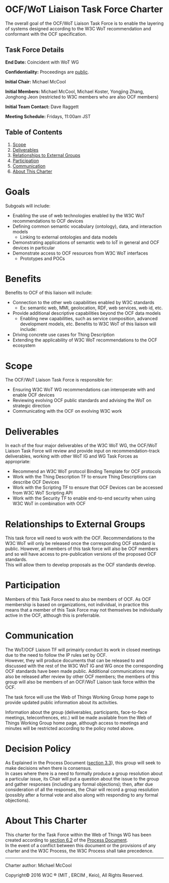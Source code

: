 # OCF/WoT Liaison Task Force Charter
The overall goal of the OCF/WoT Liaison Task Force is to enable the layering
of systems designed according to the W3C WoT recommendation and conformant with the OCF specification.

## Task Force Details

**End Date:** Coincident with WoT WG

**Confidentiality:** Proceedings are [public](https://www.w3.org/2005/10/Process-20051014/comm.html#confidentiality-levels).

**Initial Chair:** Michael McCool

**Initial Members:** Michael McCool, Michael Koster, Yongjing Zhang, Jonghong Jeon (restricted to W3C members who are also OCF members)

**Initial Team Contact:** Dave Raggett

**Meeting Schedule:** Fridays, 11:00am JST


## Table of Contents
1. [Scope](#scope)
2. [Deliverables](#deliverables)
3. [Relationships to External Groups](#relationships-to-external-groups)
4. [Participation](#participation)
5. [Communication](#communication)
6. [About This Charter](#about-this-charter)

# Goals
Subgoals will include:
* Enabling the use of web technologies enabled by the W3C WoT recommendations to OCF devices
* Defining common semantic vocabulary (ontology), data, and interaction models
  * Linking to external ontologies and data models
* Demonstrating applications of semantic web to IoT in general and OCF devices in particular
* Demonstrate access to OCF resources from W3C WoT interfaces
  * Prototypes and POCs

# Benefits
Benefits to OCF of this liaison will include:
* Connection to the other web capabilities enabled by W3C standards
  * Ex: semantic web, MMI, geolocation, RDF, web services, web id, etc.
* Provide additional descriptive capabilities beyond the OCF data models
  * Enabling new capabilities, such as service composition, advanced development models, etc.
Benefits to W3C WoT of this liaison will include:
* Driving concrete use cases for Thing Description
* Extending the applicability of W3C WoT recommendations to the OCF ecosystem

# Scope
The OCF/WoT Liaison Task Force is responsible for:
* Ensuring W3C WoT WG recommendations can interoperate with and enable OCF devices
* Reviewing evolving OCF public standards and advising the WoT on strategic direction
* Communicating with the OCF on evolving W3C work

# Deliverables 
In each of the four major deliverables of the W3C WoT WG, 
the OCF/WoT Liaison Task Force will review and provide input on recommendation-track deliverables,
working with other WoT IG and WG Task Forces as appropriate:
* Recommend an W3C WoT protocol Binding Template for OCF protocols
* Work with the Thing Description TF to ensure Thing Descriptions can describe OCF Devices
* Work with the Scripting TF to ensure that OCF Devices can be accessed from W3C WoT Scripting API
* Work with the Security TF to enable end-to-end security when using W3C WoT in combination with OCF

# Relationships to External Groups
This task force will need to work with the OCF. 
Recommendations to the W3C WoT will only be released once the corresponding OCF standard is public.
However, all members of this task force will also be OCF members and so will have access to pre-publication
versions of the proposed OCF standards.   
This will allow them to develop proposals as the OCF standards develop.

# Participation
Members of this Task Force need to also be members of OCF.
As OCF membership is based on organizations, not individual, in practice this means that a member of
this Task Force may not themselves be individually active in the OCF, although this is preferrable.

# Communication
The WoT/OCF Liaison TF will primairly conduct its work in closed meetings due to the need to follow 
the IP rules set by OCF.   
However, they will produce documents that can be released to and discussed 
with the rest of the W3C WoT IG and WG once the corresponding OCF standards have been made public.
Additional communications may also be released after review by other OCF members; the members of this 
group will also be members of an OCF/WoT Liaison task force within the OCF.

The task force will use the Web of Things Working Group home page to provide updated public information about its activities.

Information about the group (deliverables, participants, face-to-face meetings, teleconfrences, etc.) 
will be made available from the Web of Things Working Group home page, although access to meetings and minutes
will be restricted according to the policy noted above.

# Decision Policy
As Explained in the Process Document ([section 3.3](https://www.w3.org/Consortium/Process/policies#Consensus)), 
this group will seek to make decisions when there is consensus.  
In cases where there is a need to formally produce a group resolution about a particular issue, 
its Chair will put a question about the issue to the group and gather responses (including any formal objections); 
then, after due consideration of all the responses, 
the Chair will record a group resolution (possibly after a formal vote and also along with responding to any formal objections).

# About This Charter
This charter for the Task Force within the Web of Things WG has been created according to 
[section 6.2](https://www.w3.org/Consortium/Process/groups#GAGeneral) 
of the [Process Document](https://www.w3.org/Consortium/Process).  
In the event of a conflict between this document or the provisions of any charter and the W3C Process, 
the W3C Process shall take precedence.

---
Charter author: Michael McCool

Copyright© 2016 W3C ® (MIT , ERCIM , Keio), All Rights Reserved.
